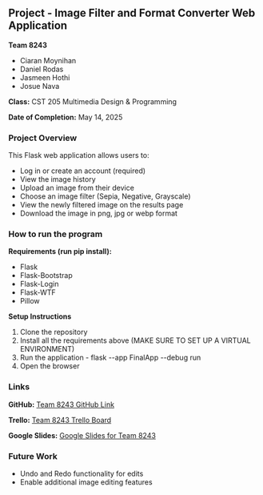 ## Project - Image Filter and Format Converter Web Application

**Team 8243**
- Ciaran Moynihan
- Daniel Rodas
- Jasmeen Hothi
- Josue Nava

**Class:** CST 205 Multimedia Design & Programming

**Date of Completion:** May 14, 2025

### Project Overview
This Flask web application allows users to:
- Log in or create an account (required)
- View the image history
- Upload an image from their device
- Choose an image filter (Sepia, Negative, Grayscale)
- View the newly filtered image on the results page
- Download the image in png, jpg or webp format

### How to run the program

**Requirements (run pip install):**
- Flask
- Flask-Bootstrap
- Flask-Login
- Flask-WTF
- Pillow

**Setup Instructions**
1. Clone the repository
2. Install all the requirements above (MAKE SURE TO SET UP A VIRTUAL ENVIRONMENT)
3. Run the application -  flask --app FinalApp --debug run
4. Open the browser

### Links
**GitHub:** [Team 8243 GitHub Link](https://github.com/TunedTuna/CST205_Final/tree/main)

**Trello:** [Team 8243 Trello Board](https://trello.com/invite/b/67fd89a93b774dd96089a407/ATTI217d27352430a46c72e71dd4d406fa8aC33350F6/cst-205-group-8243)

**Google Slides:** [Google Slides for Team 8243](https://docs.google.com/presentation/d/1dNghghqVVkQH6Gu0nd3Uh69-lXheeIVCuhf6c9H_Sts/edit?usp=sharing)

### Future Work
- Undo and Redo functionality for edits
- Enable additional image editing features

